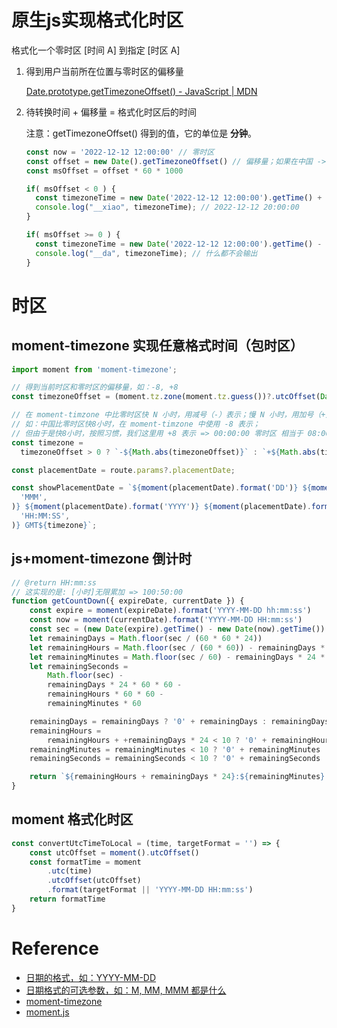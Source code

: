# 原生js实现格式化时区

格式化一个零时区 [时间 A] 到指定 [时区 A]

1. 得到用户当前所在位置与零时区的偏移量
   
   [Date.prototype.getTimezoneOffset() - JavaScript | MDN](https://developer.mozilla.org/en-US/docs/Web/JavaScript/Reference/Global_Objects/Date/getTimezoneOffset) 

2. 待转换时间 + 偏移量 = 格式化时区后的时间
   
   注意：getTimezoneOffset() 得到的值，它的单位是 **分钟**。
   
   ```ts
   const now = '2022-12-12 12:00:00' // 零时区
   const offset = new Date().getTimezoneOffset() // 偏移量；如果在中国 -> -480, 为什么是负数，看下面的解释。
   const msOffset = offset * 60 * 1000
   
   if( msOffset < 0 ) {
     const timezoneTime = new Date('2022-12-12 12:00:00').getTime() + Math.abs(msOffset);
     console.log("__xiao", timezoneTime); // 2022-12-12 20:00:00
   }
   
   if( msOffset >= 0 ) {
     const timezoneTime = new Date('2022-12-12 12:00:00').getTime() - Math.abs(msOffset)
     console.log("__da", timezoneTime); // 什么都不会输出
   }
   ```

# 时区

## moment-timezone 实现任意格式时间（包时区）

```ts
import moment from 'moment-timezone';

// 得到当前时区和零时区的偏移量，如：-8, +8
const timezoneOffset = (moment.tz.zone(moment.tz.guess())?.utcOffset(Date.now()) ?? 0) / 60;

// 在 moment-timzone 中比零时区快 N 小时，用减号（-）表示；慢 N 小时，用加号（+）表示
// 如：中国比零时区快8小时，在 moment-timzone 中使用 -8 表示；
// 但由于是快8小时，按照习惯，我们这里用 +8 表示 => 00:00:00 零时区 相当于 08:00:00 中国时区
const timezone =
  timezoneOffset > 0 ? `-${Math.abs(timezoneOffset)}` : `+${Math.abs(timezoneOffset)}`;

const placementDate = route.params?.placementDate;

const showPlacementDate = `${moment(placementDate).format('DD')} ${moment(placementDate).format(
  'MMM',
)} ${moment(placementDate).format('YYYY')} ${moment(placementDate).format(
  'HH:MM:SS',
)} GMT${timezone}`;
```

## js+moment-timezone 倒计时

```ts
// @return HH:mm:ss 
// 这实现的是: [小时]无限累加 => 100:50:00
function getCountDown({ expireDate, currentDate }) {
    const expire = moment(expireDate).format('YYYY-MM-DD hh:mm:ss')
    const now = moment(currentDate).format('YYYY-MM-DD HH:mm:ss')
    const sec = (new Date(expire).getTime() - new Date(now).getTime()) / 1000:
    let remainingDays = Math.floor(sec / (60 * 60 * 24))
    let remainingHours = Math.floor(sec / (60 * 60)) - remainingDays * 24
    let remainingMinutes = Math.floor(sec / 60) - remainingDays * 24 * 60 - remainingHours * 60
    let remainingSeconds =
        Math.floor(sec) -
        remainingDays * 24 * 60 * 60 -
        remainingHours * 60 * 60 -
        remainingMinutes * 60

    remainingDays = remainingDays ? '0' + remainingDays : remainingDays
    remainingHours =
        remainingHours + +remainingDays * 24 < 10 ? '0' + remainingHours : remainingHours
    remainingMinutes = remainingMinutes < 10 ? '0' + remainingMinutes : remainingMinutes
    remainingSeconds = remainingSeconds < 10 ? '0' + remainingSeconds : remainingSeconds

    return `${remainingHours + remainingDays * 24}:${remainingMinutes}:${remainingSeconds}`
}
```

## moment 格式化时区

```ts
const convertUtcTimeToLocal = (time, targetFormat = '') => {
    const utcOffset = moment().utcOffset()
    const formatTime = moment
        .utc(time)
        .utcOffset(utcOffset)
        .format(targetFormat || 'YYYY-MM-DD HH:mm:ss')
    return formatTime
}
```

# Reference

- [日期的格式，如：YYYY-MM-DD](https://help.highbond.com/helpdocs/analytics/141/user-guide/zh-cn/Content/defining_importing_data/data_definition_wizard/formats_of_date_and_time_source_data.htm) 
- [日期格式的可选参数，如：M, MM, MMM 都是什么](https://blog.csdn.net/sinat_17775997/article/details/52130948)
- [moment-timezone](https://momentjs.com/timezone/docs/) 
- [moment.js](http://momentjs.cn/docs/) 